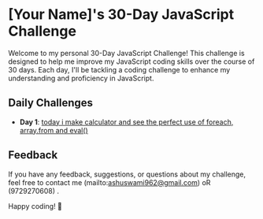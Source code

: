 # [Your Name]'s 30-Day JavaScript Challenge

Welcome to my personal 30-Day JavaScript Challenge! This challenge is designed to help me improve my JavaScript coding skills over the course of 30 days.
Each day, I'll be tackling a coding challenge to enhance my understanding and proficiency in JavaScript.

## Daily Challenges

- **Day 1**: [today i make calculator and see the perfect use of foreach, array.from and eval()](https://github.com/AshishSwamii/javaScript-30-day-challange/blob/main/calculator.html)

## Feedback

If you have any feedback, suggestions, or questions about my challenge, feel free to contact me (mailto:ashuswami962@gmail.com) oR (9729270608) .

Happy coding! 🚀
